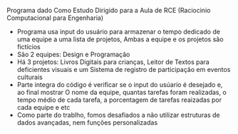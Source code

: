 
Programa dado Como Estudo Dirigido para a Aula de RCE (Raciocinio Computacional para Engenharia)

- Programa usa input do usuário para armazenar o tempo dedicado de uma equipe a uma lista de projetos, Ambas a equipe e os projetos são fictícios
- São 2 equipes: Design e Programação
- Há 3 projetos: Livros Digitais para crianças, Leitor de Textos para deficientes visuais e um Sistema de registro de participação em eventos culturais
- Parte integra do código é verificar se o input do usúario é desejado e, ao final mostrar O nome da equipe, quantas tarefas foram realizadas, o tempo médio de cada tarefa, a porcentagem de tarefas reaizadas por cada equipe e etc
- Como parte do trablho, fomos desafiados a não utilizar estruturas de dados avançadas, nem funções personalizadas
